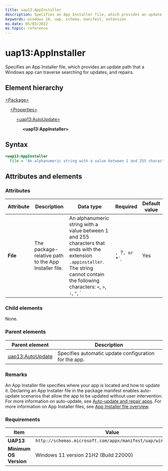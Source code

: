 ```yaml
---
title: uap13:AppInstaller
description: Specifies an App Installer file, which provides an update path that a Windows app can traverse searching for updates, and repairs.
keywords: windows 10, uwp, schema, manifest, extension
ms.date: 05/03/2022
ms.topic: reference
---
```


# uap13:AppInstaller

Specifies an App Installer file, which provides an update path that a Windows app can traverse searching for updates, and repairs.

## Element hierarchy

[\<Package\>](element-package.md)

&nbsp;&nbsp;&nbsp;&nbsp;[\<Properties\>](element-properties.md)

&nbsp;&nbsp;&nbsp;&nbsp;  &nbsp;&nbsp;&nbsp;&nbsp;[\<uap13:AutoUpdate\>](element-uap13-autoupdate.md)

 &nbsp;&nbsp;&nbsp;&nbsp; &nbsp;&nbsp;&nbsp;&nbsp; &nbsp;&nbsp;&nbsp;&nbsp;**\<uap13:AppInstaller\>**

## Syntax

``` XML
<uap13:AppInstaller 
  file = 'An alphanumeric string with a value between 1 and 255 characters that ends with the extension ".appinstaller". The string cannot contain the following characters: <, >, :, ", |, ?, or *.' />
```

## Attributes and elements

### Attributes

| Attribute | Description | Data type | Required | Default value |
|-|-|-|-|-|
| **File** | The package-relative path to the App Installer file. | An alphanumeric string with a value between 1 and 255 characters that ends with the extension `.appinstaller`. The string cannot contain the following characters: `<`, `>`, `:`, `"`, `|`, `?`, or `*`. | Yes |  |

### Child elements

None.

### Parent elements

| Parent element | Description |
|-|-|
| [uap13:AutoUpdate](element-uap13-autoupdate.md) | Specifies automatic update configuration for the app. |

### Remarks

An App Installer file specifies where your app is located and how to update it. Declaring an App Installer file in the package manifest enables auto-update scenarios that allow the app to be updated without user intervention. For more information on auto-update, see [Auto-update and repair apps](/windows/msix/app-installer/auto-update-and-repair--overview). For more information on App Installer files, see [App Installer file overview](/windows/msix/app-installer/app-installer-file-overview).

### Requirements

| Item | Value |
|-|-|
| **UAP13** | `http://schemas.microsoft.com/appx/manifest/uap/windows/10/13` |
| **Minimum OS Version** | Windows 11 version 21H2 (Build 22000) |

